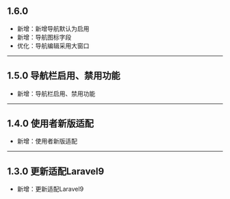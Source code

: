 ## 1.6.0

- 新增：新增导航默认为启用
- 新增：导航图标字段
- 优化：导航编辑采用大窗口

---

## 1.5.0 导航栏启用、禁用功能

- 新增：导航栏启用、禁用功能

---

## 1.4.0 使用者新版适配

- 新增：使用者新版适配

---

## 1.3.0 更新适配Laravel9

- 新增：更新适配Laravel9
